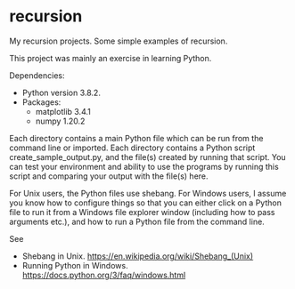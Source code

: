 # recursion
My recursion projects.
Some simple examples of recursion.

This project was mainly an exercise in learning Python.

Dependencies:
- Python version 3.8.2.
- Packages:
  + matplotlib  3.4.1
  + numpy       1.20.2

Each directory contains a main Python file which can be run from the command line or imported.
Each directory contains a Python script create_sample_output.py, and the file(s) created by running that script. You can test your environment and ability to use the programs by running this script and comparing your output with the file(s) here.

For Unix users, the Python files use shebang. For Windows users, I assume you know how to configure things so that you can either click on a Python file to run it from a Windows file explorer window (including how to pass arguments etc.), and how to run a Python file from the command line.

See
* Shebang in Unix.
https://en.wikipedia.org/wiki/Shebang_(Unix)
* Running Python in Windows.
https://docs.python.org/3/faq/windows.html
